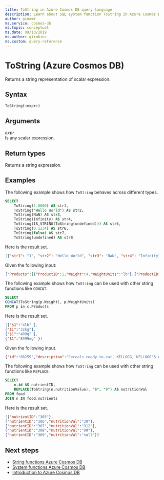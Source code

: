 ```yaml
---
title: ToString in Azure Cosmos DB query language
description: Learn about SQL system function ToString in Azure Cosmos DB.
author: ginamr
ms.service: cosmos-db
ms.topic: conceptual
ms.date: 09/13/2019
ms.author: girobins
ms.custom: query-reference
---
```

# ToString (Azure Cosmos DB)
 Returns a string representation of scalar expression. 
  
## Syntax
  
```sql
ToString(<expr>)
```  
  
## Arguments
  
*expr*  
   Is any scalar expression.  
  
## Return types
  
  Returns a string expression.  
  
## Examples
  
  The following example shows how `ToString` behaves across different types.   
  
```sql
SELECT 
    ToString(1.0000) AS str1, 
    ToString("Hello World") AS str2, 
    ToString(NaN) AS str3, 
    ToString(Infinity) AS str4,
    ToString(IS_STRING(ToString(undefined))) AS str5, 
    ToString(0.1234) AS str6, 
    ToString(false) AS str7, 
    ToString(undefined) AS str8
```  
  
 Here is the result set.  
  
```json
[{"str1": "1", "str2": "Hello World", "str3": "NaN", "str4": "Infinity", "str5": "false", "str6": "0.1234", "str7": "false"}]  
```  
 Given the following input:
```json
{"Products":[{"ProductID":1,"Weight":4,"WeightUnits":"lb"},{"ProductID":2,"Weight":32,"WeightUnits":"kg"},{"ProductID":3,"Weight":400,"WeightUnits":"g"},{"ProductID":4,"Weight":8999,"WeightUnits":"mg"}]}
```    
 The following example shows how `ToString` can be used with other string functions like `CONCAT`.   
 
```sql
SELECT 
CONCAT(ToString(p.Weight), p.WeightUnits) 
FROM p in c.Products 
```  

Here is the result set.  
  
```json
[{"$1":"4lb" },
{"$1":"32kg"},
{"$1":"400g" },
{"$1":"8999mg" }]

```  
Given the following input.
```json
{"id":"08259","description":"Cereals ready-to-eat, KELLOGG, KELLOGG'S CRISPIX","nutrients":[{"id":"305","description":"Caffeine","units":"mg"},{"id":"306","description":"Cholesterol, HDL","nutritionValue":30,"units":"mg"},{"id":"307","description":"Sodium, NA","nutritionValue":612,"units":"mg"},{"id":"308","description":"Protein, ABP","nutritionValue":60,"units":"mg"},{"id":"309","description":"Zinc, ZN","nutritionValue":null,"units":"mg"}]}
```
The following example shows how `ToString` can be used with other string functions like `REPLACE`.   
```sql
SELECT 
    n.id AS nutrientID,
    REPLACE(ToString(n.nutritionValue), "6", "9") AS nutritionVal
FROM food 
JOIN n IN food.nutrients
```
Here is the result set.  
 ```json
[{"nutrientID":"305"},
{"nutrientID":"306","nutritionVal":"30"},
{"nutrientID":"307","nutritionVal":"912"},
{"nutrientID":"308","nutritionVal":"90"},
{"nutrientID":"309","nutritionVal":"null"}]
``` 

## Next steps

- [String functions Azure Cosmos DB](sql-query-string-functions.md)
- [System functions Azure Cosmos DB](sql-query-system-functions.md)
- [Introduction to Azure Cosmos DB](introduction.md)
